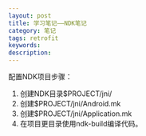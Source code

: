 ```yaml
---
layout: post
title: 学习笔记——NDK笔记
category: 笔记
tags: retrofit
keywords:
description:
---
```


配置NDK项目步骤：
1. 创建NDK目录$PROJECT/jni/
2. 创建$PROJECT/jni/Android.mk
3. 创建$PROJECT/jni/Application.mk
4. 在项目更目录使用ndk-build编译代码。
